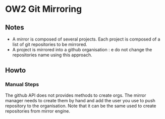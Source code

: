 # OW2 Git Mirroring

## Notes

- A mirror is composed of several projects. Each project is composed of a list of git repositories to be mirrored.
- A project is mirrored into a github organisation : e do not change the repositories name using this approach.

## Howto

### Manual Steps

The github API does not provides methods to create orgs.
The mirror manager needs to create them by hand and add the user you use to push repository to the organisation.
Note that it can be the same used to create repositories from mirror engine.